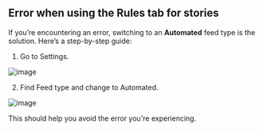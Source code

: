 ## Error when using the Rules tab for stories

If you’re encountering an error, switching to an **Automated** feed type is the solution. Here’s a step-by-step guide:

1. Go to Settings.

![image](https://github.com/user-attachments/assets/b17dd85b-8471-4d50-bded-a390ff685f7f)

2. Find Feed type and change to Automated.

![image](https://github.com/user-attachments/assets/01373c4f-89a3-4f71-b6c9-9f9ac71cb9cf)



This should help you avoid the error you're experiencing.